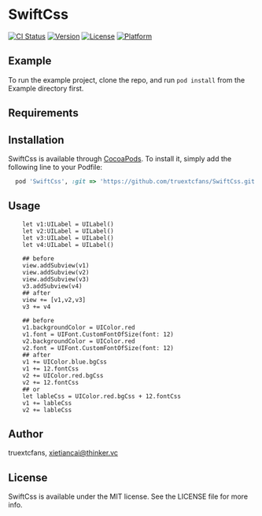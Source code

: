 # SwiftCss

[![CI Status](http://img.shields.io/travis/truextcfans/SwiftCss.svg?style=flat)](https://travis-ci.org/truextcfans/SwiftCss)
[![Version](https://img.shields.io/cocoapods/v/SwiftCss.svg?style=flat)](http://cocoapods.org/pods/SwiftCss)
[![License](https://img.shields.io/cocoapods/l/SwiftCss.svg?style=flat)](http://cocoapods.org/pods/SwiftCss)
[![Platform](https://img.shields.io/cocoapods/p/SwiftCss.svg?style=flat)](http://cocoapods.org/pods/SwiftCss)

## Example

To run the example project, clone the repo, and run `pod install` from the Example directory first.

## Requirements

## Installation

SwiftCss is available through [CocoaPods](http://cocoapods.org). To install
it, simply add the following line to your Podfile:

```ruby
  pod 'SwiftCss', :git => 'https://github.com/truextcfans/SwiftCss.git'
```
## Usage
        let v1:UILabel = UILabel()
        let v2:UILabel = UILabel()
        let v3:UILabel = UILabel()
        let v4:UILabel = UILabel()
        
        ## before
        view.addSubview(v1)
        view.addSubview(v2)
        view.addSubview(v3)
        v3.addSubview(v4)
        ## after
        view += [v1,v2,v3]
        v3 += v4
        
        ## before
        v1.backgroundColor = UIColor.red
        v1.font = UIFont.CustomFontOfSize(font: 12)
        v2.backgroundColor = UIColor.red
        v2.font = UIFont.CustomFontOfSize(font: 12)
        ## after
        v1 += UIColor.blue.bgCss
        v1 += 12.fontCss
        v2 += UIColor.red.bgCss
        v2 += 12.fontCss
        ## or
        let lableCss = UIColor.red.bgCss + 12.fontCss
        v1 += lableCss
        v2 += lableCss
        
## Author

truextcfans, xietiancai@thinker.vc

## License

SwiftCss is available under the MIT license. See the LICENSE file for more info.
